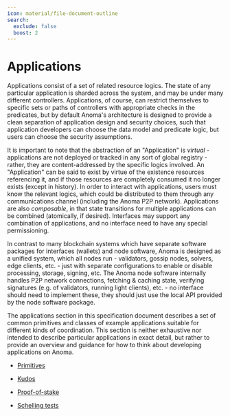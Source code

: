 ```yaml
---
icon: material/file-document-outline
search:
  exclude: false
  boost: 2
---
```


# Applications

Applications consist of a set of related resource logics. The state of any
particular application is sharded across the system, and may be under many
different controllers. Applications, of course, can restrict themselves to
specific sets or paths of controllers with appropriate checks in the predicates,
but by default Anoma's architecture is designed to provide a clean separation of
application design and security choices, such that application developers can
choose the data model and predicate logic, but users can choose the security
assumptions.

It is important to note that the abstraction of an "Application" is *virtual* -
applications are not deployed or tracked in any sort of global registry -
rather, they are content-addressed by the specific logics involved. An
"Application" can be said to exist by virtue of the existence resources
referencing it, and if those resources are completely consumed it no longer
exists (except in history). In order to interact with applications, users must
know the relevant logics, which could be distributed to them through any
communications channel (including the Anoma P2P network). Applications are also
_composable_, in that state transitions for multiple applications can be
combined (atomically, if desired). Interfaces may support any combination of
applications, and no interface need to have any special permissioning.

In contrast to many blockchain systems which have separate software packages for
interfaces (wallets) and node software, Anoma is designed as a unified system,
which all nodes run - validators, gossip nodes, solvers, edge clients, etc. -
just with separate configurations to enable or disable processing, storage,
signing, etc. The Anoma node software internally handles P2P network
connections, fetching & caching state, verifying signatures (e.g. of validators,
running light clients), etc. - no interface should need to implement these, they
should just use the local API provided by the node software package.

The applications section in this specification document describes a set of
common primitives and classes of example applications suitable for different
kinds of coordination. This section is neither exhaustive nor intended to
describe particular applications in exact detail, but rather to provide an
overview and guidance for how to think about developing applications on Anoma.

- [Primitives](./primitives/index.md#primitives)

- [Kudos](./kudos.md#kudos)

- [Proof-of-stake](./system_applications/proof_of_stake.md#proof-of-stake)

- [Schelling tests](./schelling_tests.md#schelling-tests)

